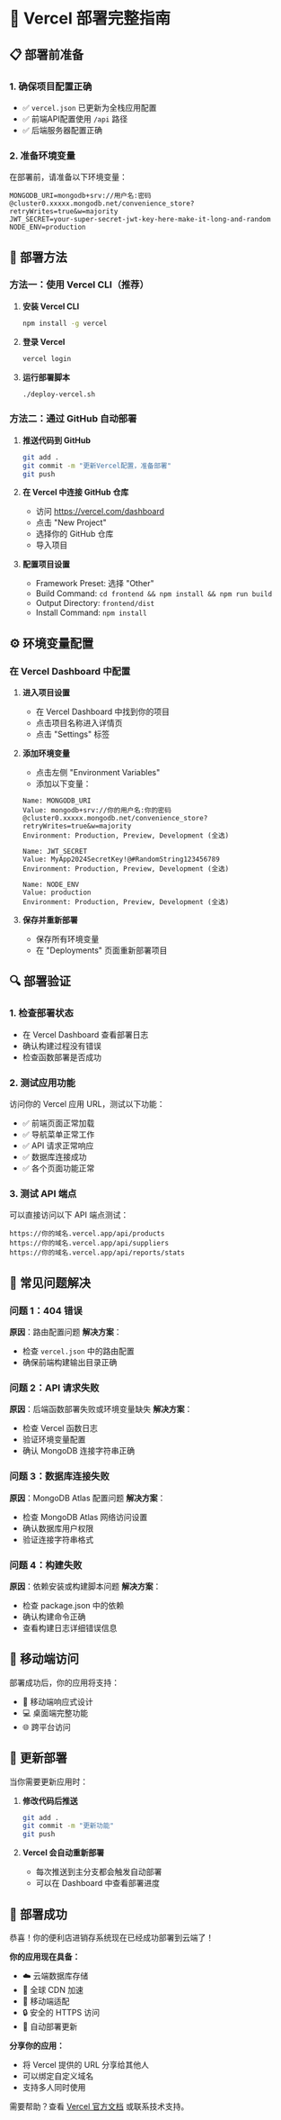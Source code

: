 # 🚀 Vercel 部署完整指南

## 📋 部署前准备

### 1. 确保项目配置正确
- ✅ `vercel.json` 已更新为全栈应用配置
- ✅ 前端API配置使用 `/api` 路径
- ✅ 后端服务器配置正确

### 2. 准备环境变量
在部署前，请准备以下环境变量：

```
MONGODB_URI=mongodb+srv://用户名:密码@cluster0.xxxxx.mongodb.net/convenience_store?retryWrites=true&w=majority
JWT_SECRET=your-super-secret-jwt-key-here-make-it-long-and-random
NODE_ENV=production
```

## 🎯 部署方法

### 方法一：使用 Vercel CLI（推荐）

1. **安装 Vercel CLI**
   ```bash
   npm install -g vercel
   ```

2. **登录 Vercel**
   ```bash
   vercel login
   ```

3. **运行部署脚本**
   ```bash
   ./deploy-vercel.sh
   ```

### 方法二：通过 GitHub 自动部署

1. **推送代码到 GitHub**
   ```bash
   git add .
   git commit -m "更新Vercel配置，准备部署"
   git push
   ```

2. **在 Vercel 中连接 GitHub 仓库**
   - 访问 https://vercel.com/dashboard
   - 点击 "New Project"
   - 选择你的 GitHub 仓库
   - 导入项目

3. **配置项目设置**
   - Framework Preset: 选择 "Other"
   - Build Command: `cd frontend && npm install && npm run build`
   - Output Directory: `frontend/dist`
   - Install Command: `npm install`

## ⚙️ 环境变量配置

### 在 Vercel Dashboard 中配置

1. **进入项目设置**
   - 在 Vercel Dashboard 中找到你的项目
   - 点击项目名称进入详情页
   - 点击 "Settings" 标签

2. **添加环境变量**
   - 点击左侧 "Environment Variables"
   - 添加以下变量：

   ```
   Name: MONGODB_URI
   Value: mongodb+srv://你的用户名:你的密码@cluster0.xxxxx.mongodb.net/convenience_store?retryWrites=true&w=majority
   Environment: Production, Preview, Development (全选)
   ```

   ```
   Name: JWT_SECRET
   Value: MyApp2024SecretKey!@#RandomString123456789
   Environment: Production, Preview, Development (全选)
   ```

   ```
   Name: NODE_ENV
   Value: production
   Environment: Production, Preview, Development (全选)
   ```

3. **保存并重新部署**
   - 保存所有环境变量
   - 在 "Deployments" 页面重新部署项目

## 🔍 部署验证

### 1. 检查部署状态
- 在 Vercel Dashboard 查看部署日志
- 确认构建过程没有错误
- 检查函数部署是否成功

### 2. 测试应用功能
访问你的 Vercel 应用 URL，测试以下功能：

- ✅ 前端页面正常加载
- ✅ 导航菜单正常工作
- ✅ API 请求正常响应
- ✅ 数据库连接成功
- ✅ 各个页面功能正常

### 3. 测试 API 端点
可以直接访问以下 API 端点测试：

```
https://你的域名.vercel.app/api/products
https://你的域名.vercel.app/api/suppliers
https://你的域名.vercel.app/api/reports/stats
```

## 🚨 常见问题解决

### 问题 1：404 错误
**原因**：路由配置问题
**解决方案**：
- 检查 `vercel.json` 中的路由配置
- 确保前端构建输出目录正确

### 问题 2：API 请求失败
**原因**：后端函数部署失败或环境变量缺失
**解决方案**：
- 检查 Vercel 函数日志
- 验证环境变量配置
- 确认 MongoDB 连接字符串正确

### 问题 3：数据库连接失败
**原因**：MongoDB Atlas 配置问题
**解决方案**：
- 检查 MongoDB Atlas 网络访问设置
- 确认数据库用户权限
- 验证连接字符串格式

### 问题 4：构建失败
**原因**：依赖安装或构建脚本问题
**解决方案**：
- 检查 package.json 中的依赖
- 确认构建命令正确
- 查看构建日志详细错误信息

## 📱 移动端访问

部署成功后，你的应用将支持：
- 📱 移动端响应式设计
- 💻 桌面端完整功能
- 🌐 跨平台访问

## 🔄 更新部署

当你需要更新应用时：

1. **修改代码后推送**
   ```bash
   git add .
   git commit -m "更新功能"
   git push
   ```

2. **Vercel 会自动重新部署**
   - 每次推送到主分支都会触发自动部署
   - 可以在 Dashboard 中查看部署进度

## 🎉 部署成功

恭喜！你的便利店进销存系统现在已经成功部署到云端了！

**你的应用现在具备：**
- ☁️ 云端数据库存储
- 🚀 全球 CDN 加速
- 📱 移动端适配
- 🔒 安全的 HTTPS 访问
- 🔄 自动部署更新

**分享你的应用：**
- 将 Vercel 提供的 URL 分享给其他人
- 可以绑定自定义域名
- 支持多人同时使用

需要帮助？查看 [Vercel 官方文档](https://vercel.com/docs) 或联系技术支持。